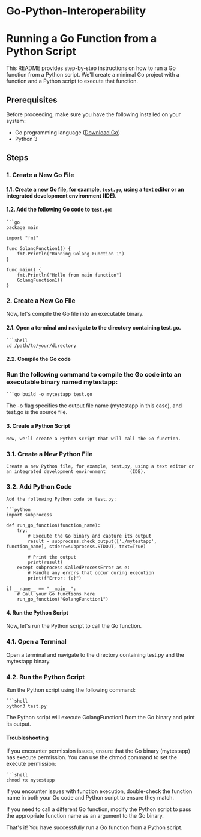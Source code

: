 # Go-Python-Interoperability

# Running a Go Function from a Python Script

This README provides step-by-step instructions on how to run a Go function from a Python script. We'll create a minimal Go project with a function and a Python script to execute that function.

## Prerequisites

Before proceeding, make sure you have the following installed on your system:

- Go programming language ([Download Go](https://golang.org/))
- Python 3

## Steps

### 1. Create a New Go File

#### 1.1. Create a new Go file, for example, `test.go`, using a text editor or an integrated development environment (IDE).

#### 1.2. Add the following Go code to `test.go`:

    ```go
    package main

    import "fmt"

    func GolangFunction1() {
        fmt.Println("Running Golang Function 1")
    }

    func main() {
        fmt.Println("Hello from main function")
        GolangFunction1()
    }

### 2. Create a New Go File

Now, let's compile the Go file into an executable binary.

#### 2.1. Open a terminal and navigate to the directory containing test.go.

    ```shell
    cd /path/to/your/directory
#### 2.2. Compile the Go code
### Run the following command to compile the Go code into an executable binary named mytestapp:
    ```go build -o mytestapp test.go
The -o flag specifies the output file name (mytestapp in this case), and test.go is the source file.

#### 3. Create a Python Script
    Now, we'll create a Python script that will call the Go function.

### 3.1. Create a New Python File
    Create a new Python file, for example, test.py, using a text editor or an integrated development environment         (IDE).

### 3.2. Add Python Code
    Add the following Python code to test.py:

    ```python
    import subprocess

    def run_go_function(function_name):
        try:
            # Execute the Go binary and capture its output
            result = subprocess.check_output(['./mytestapp', function_name], stderr=subprocess.STDOUT, text=True)

            # Print the output
            print(result)
        except subprocess.CalledProcessError as e:
            # Handle any errors that occur during execution
            print(f"Error: {e}")

    if __name__ == "__main__":
        # Call your Go functions here
        run_go_function("GolangFunction1")

#### 4. Run the Python Script
Now, let's run the Python script to call the Go function.

### 4.1. Open a Terminal
Open a terminal and navigate to the directory containing test.py and the mytestapp binary.

### 4.2. Run the Python Script
Run the Python script using the following command:

    ```shell
    python3 test.py
The Python script will execute GolangFunction1 from the Go binary and print its output.


#### Troubleshooting
If you encounter permission issues, ensure that the Go binary (mytestapp) has execute permission. You can use the chmod command to set the execute permission:

    ```shell
    chmod +x mytestapp
    
If you encounter issues with function execution, double-check the function name in both your Go code and Python script to ensure they match.

If you need to call a different Go function, modify the Python script to pass the appropriate function name as an argument to the Go binary.

That's it! You have successfully run a Go function from a Python script.
        


